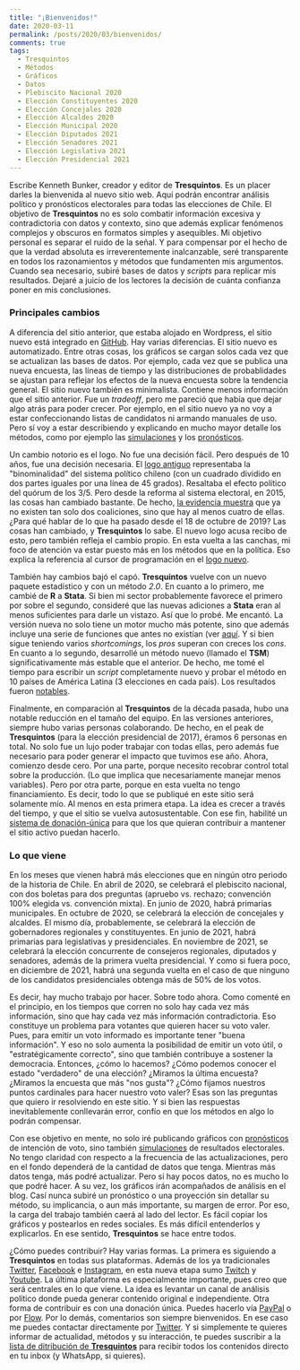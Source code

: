 ```yaml
---
title: "¡Bienvenidos!"
date: 2020-03-11
permalink: /posts/2020/03/bienvenidos/
comments: true
tags:
  - Tresquintos
  - Métodos
  - Gráficos
  - Datos
  - Plebiscito Nacional 2020
  - Elección Constituyentes 2020
  - Elección Concejales 2020
  - Elección Alcaldes 2020
  - Elección Municipal 2020
  - Elección Diputados 2021
  - Elección Senadores 2021
  - Elección Legislativa 2021
  - Elección Presidencial 2021
---
```



Escribe Kenneth Bunker, creador y editor de **Tresquintos**. Es un placer darles la bienvenida al nuevo sitio web. Aquí podrán encontrar análisis político y pronósticos electorales para todas las elecciones de Chile. El objetivo de **Tresquintos** no es solo combatir información excesiva y contradictoria con datos y contexto, sino que además explicar fenómenos complejos y obscuros en formatos simples y asequibles. Mi objetivo personal es separar el ruido de la señal. Y para compensar por el hecho de que la verdad absoluta es irreverentemente inalcanzable, seré transparente en todos los razonamientos y métodos que fundamenten mis argumentos. Cuando sea necesario, subiré bases de datos y *scripts* para replicar mis resultados. Dejaré a juicio de los lectores la decisión de cuánta confianza poner en mis conclusiones.


### Principales cambios

A diferencia del sitio anterior, que estaba alojado en Wordpress, el sitio nuevo está integrado en [GitHub](https://github.com/). Hay varias diferencias. El sitio nuevo es automatizado. Entre otras cosas, los gráficos se cargan solos cada vez que se actualizan las bases de datos. Por ejemplo, cada vez que se publica una nueva encuesta, las líneas de tiempo y las distribuciones de probablidades se ajustan para reflejar los efectos de la nueva encuesta sobre la tendencia general. El sitio nuevo también es minimalista. Contiene menos información que el sitio anterior. Fue un *tradeoff*, pero me pareció que había que dejar algo atrás para poder crecer. Por ejemplo, en el sitio nuevo ya no voy a estar confeccionando listas de candidatos ni armando manuales de uso. Pero sí voy a estar describiendo y explicando en mucho mayor detalle los métodos, como por ejemplo las [simulaciones](https://tresquintos.cl/sx/) y los [pronósticos](https://tresquintos.cl/tsm/).

Un cambio notorio es el logo. No fue una decisión fácil. Pero después de 10 años, fue una decisión necesaria. El [logo antiguo](https://tresquintos.cl/images/logo_viejo.png) representaba la "binominalidad" del sistema político chileno (con un cuadrado dividido en dos partes iguales por una línea de 45 grados). Resaltaba el efecto político del quórum de los 3/5. Pero desde la reforma al sistema electoral, en 2015, las cosas han cambiado bastante. De hecho, [la evidencia muestra](https://kennethbunker.github.io/research-articles/2020/01/03/chile-fragmentation.html) que ya no existen tan solo dos coaliciones, sino que hay al menos cuatro de ellas. ¿Para qué hablar de lo que ha pasado desde el 18 de octubre de 2019? Las cosas han cambiado, y **Tresquintos** lo sabe. El nuevo logo acusa recibo de esto, pero también refleja el cambio propio. En esta vuelta a las canchas, mi foco de atención va estar puesto más en los métodos que en la política. Eso explica la referencia al cursor de programación en el [logo nuevo](https://tresquintos.cl/images/logo.png).

También hay cambios bajó el capó. **Tresquintos** vuelve con un nuevo paquete estadístico y con un método *2.0*. En cuanto a lo primero, me cambié de **R** a **Stata**. Si bien mi sector probablemente favorece el primero por sobre el segundo, consideré que las nuevas adiciones a **Stata** eran al menos suficientes para darle un vistazo. Así que lo probé. Me encantó. La versión nueva no solo tiene un motor mucho más potente, sino que además incluye una serie de funciones que antes no existían (ver [aquí](https://www.stata.com/new-in-stata/). Y si bien sigue teniendo varios *shortcomings*, los *pros* superan con creces los *cons*. En cuanto a lo segundo, desarrollé un método nuevo (llamado el **TSM**) significativamente más estable que el anterior. De hecho, me tomé el tiempo para escribir un *script* completamente nuevo y probar el método en 10 países de América Latina (3 elecciones en cada país). Los resultados fueron [notables](https://www.academia.edu/42049981/A_two-stage_model_to_forecast_elections_in_new_democracies).

Finalmente, en comparación al **Tresquintos** de la década pasada, hubo una notable reducción en el tamaño del equipo. En las versiones anteriores, siempre hubo varias personas colaborando. De hecho, en el peak de **Tresquintos** (para la elección presidencial de 2017), éramos 6 personas en total. No solo fue un lujo poder trabajar con todas ellas, pero además fue necesario para poder generar el impacto que tuvimos ese año. Ahora, comienzo desde cero. Por una parte, porque necesito recobrar control total sobre la producción. (Lo que implica que necesariamente manejar menos variables). Pero por otra parte, porque en esta vuelta no tengo financiamiento. Es decir, todo lo que se publiqué en este sitio será solamente mío. Al menos en esta primera etapa. La idea es crecer a través del tiempo, y que el sitio se vuelva autosustentable. Con ese fin, habilité un [sistema de donación-única](https://tresquintos.cl/faq/) para que los que quieran contribuir a mantener el sitio activo puedan hacerlo.


### Lo que viene

En los meses que vienen habrá más elecciones que en ningún otro periodo de la historia de Chile. En abril de 2020, se celebrará el plebiscito nacional, con dos boletas para dos preguntas (apruebo vs. rechazo; convención 100% elegida vs. convención mixta). En junio de 2020, habrá primarias municipales. En octubre de 2020, se celebrará la elección de concejales y alcaldes. El mismo día, probablemente, se celebrará la elección de gobernadores regionales y constituyentes. En junio de 2021, habrá primarias para legislativas y presidenciales. En noviembre de 2021, se celebrará la elección concurrente de consejeros regionales, diputados y senadores, además de la primera vuelta presidencial. Y como si fuera poco, en diciembre de 2021, habrá una segunda vuelta en el caso de que ninguno de los candidatos presidenciales obtenga más de 50% de los votos.

Es decir, hay mucho trabajo por hacer. Sobre todo ahora. Como comenté en el principio, en los tiempos que corren no solo hay cada vez más información, sino que hay cada vez más información contradictoria. Eso constituye un problema para votantes que quieren hacer su voto valer. Pues, para emitir un voto informado es importante tener "buena información". Y eso no solo aumenta la posibilidad de emitir un voto útil, o "estratégicamente correcto", sino que también contribuye a sostener la democracia. Entonces, ¿cómo lo hacemos? ¿Cómo podemos conocer el estado "verdadero" de una elección? ¿Miramos la última encuesta? ¿Miramos la encuesta que más "nos gusta"? ¿Cómo fijamos nuestros puntos cardinales para hacer nuestro voto valer? Esas son las preguntas que quiero ir resolviendo en este sitio. Y si bien las respuestas inevitablemente conllevarán error, confío en que los métodos en algo lo podrán compensar.

Con ese objetivo en mente, no solo iré publicando gráficos con [pronósticos](https://tresquintos.cl/tsm/) de intención de voto, sino también [simulaciones](https://tresquintos.cl/sx/) de resultados electorales. No tengo claridad con respecto a la frecuencia de las actualizaciones, pero en el fondo dependerá de la cantidad de datos que tenga. Mientras más datos tenga, más podré actualizar. Pero si hay pocos datos, no es mucho lo que podré hacer. A su vez, los gráficos irán acompañados de análisis en el blog. Casí nunca subiré un pronóstico o una proyección sin detallar su método, su implicancia, o aun más importante, su margen de error. Por eso, la carga del trabajo también caerá al lado del lector. Es fácil copiar los gráficos y postearlos en redes sociales. Es más difícil entenderlos y explicarlos. En ese sentido, **Tresquintos** se hace entre todos.

¿Cómo puedes contribuir? Hay varias formas. La primera es siguiendo a **Tresquintos** en todas sus plataformas. Además de los ya tradicionales [Twitter](https://www.twitter.com/tresquintos), [Facebook](https://wwww.facebook.com/3quintos) e [Instagram](https://www.instagram.com/tresquintos), en esta nueva etapa sumo [Twitch](https://www.twitch.tv/tresquintos) y [Youtube](https://www.youtube.com/channel/UCCote-kyiWk17x29X_0nsHw/). La última plataforma es especialmente importante, pues creo que será centrales en lo que viene. La idea es levantar un canal de análisis político donde pueda generar contenido original e independiente. Otra forma de contribuir es con una donación única. Puedes hacerlo vía [PayPal](https://www.paypal.me/tresquintos/) o por [Flow](https://www.flow.cl/btn.php?token=3vop8lw). Por lo demás, comentarios son siempre bienvenidos. En ese caso me puedes contactar directamente por [Twitter](https://www.twitter.com/kennethbunker). Y si simplemente te quieres informar de actualidad, métodos y su interacción, te puedes suscribir a la [lista de ditribución de **Tresquintos**](https://tresquintos.us15.list-manage.com/subscribe/post?u=3a6f5773bbbc78ea5a0003f67&amp;id=8c164eff0f) para recibir todos los contenidos directo en tu inbox (y WhatsApp, si quieres).
